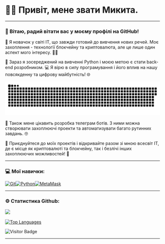 
# 💙💛 Привіт, мене звати Микита.

---

### 👋 Вітаю, радий вітати вас у моєму профілі на GitHub!

🚀 Я новачок у світі IT, що завжди готовий до вивчення нових речей. Моє захоплення - технології блокчейну та криптовалюта, але це лише один аспект мого інтересу. 🔗💡

🐍 Зараз я зосереджений на вивченні Python і моєю метою є стати back-end розробником. 💻 Я вірю в силу програмування і його вплив на нашу повсякденну та цифрову майбутність! 🌐

<p align="center">
 <img width="600" src="assets/github-snake.svg" alt="snake"/>
</p>

🤖 Також мене цікавить розробка телеграм ботів. З ними можна створювати захоплюючі проекти та автоматизувати багато рутинних завдань. 🤓

👀 Приєднуйтеся до моїх проектів і відкривайте разом зі мною всесвіт IT, де є місце як криптовалюті та блокчейну, так і безлічі інших захоплюючих можливостей! 🌟

---

### 💻 Мої навички:

<p align="left">
<a href="https://git-scm.com/" target="_blank" rel="noreferrer"><img src="https://raw.githubusercontent.com/danielcranney/readme-generator/main/public/icons/skills/git-colored.svg" width="36" height="36" alt="Git" /></a><a href="https://www.python.org/" target="_blank" rel="noreferrer"><img src="https://raw.githubusercontent.com/danielcranney/readme-generator/main/public/icons/skills/python-colored.svg" width="36" height="36" alt="Python" /></a><a href="https://metamask.io/" target="_blank" rel="noreferrer"><img src="https://raw.githubusercontent.com/danielcranney/readme-generator/main/public/icons/skills/metamask-colored.svg" width="36" height="36" alt="MetaMask" /></a>
</p>

---

### ⚙️ Статистика Github:

<a href="http://www.github.com/CyberPsychoPlus"><img src="https://github-readme-streak-stats.herokuapp.com/?user=CyberPsychoPlus&stroke=ffffff&background=000000&ring=3382ed&fire=3382ed&currStreakNum=ffffff&currStreakLabel=3382ed&sideNums=ffffff&sideLabels=ffffff&dates=ffffff&hide_border=true" /></a>

<a href="https://github.com/CyberPsychoPlus" align="left"><img src="https://github-readme-stats.vercel.app/api/top-langs/?username=CyberPsychoPlus&langs_count=10&title_color=3382ed&text_color=ffffff&icon_color=3382ed&bg_color=000000&hide_border=true&locale=en&custom_title=Top%20%Languages" alt="Top Languages" /></a>

![Visitor Badge](https://visitor-badge.laobi.icu/badge?page_id=CyberPsychoPlus)

---
